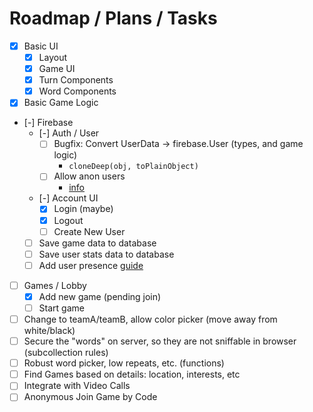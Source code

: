 # Roadmap / Plans / Tasks

- [x] Basic UI
  - [x] Layout
  - [x] Game UI
  - [x] Turn Components
  - [x] Word Components
- [x] Basic Game Logic
- [-] Firebase
  - [-] Auth / User
    - [ ] Bugfix: Convert UserData -> firebase.User (types, and game logic)
      - `cloneDeep(obj, toPlainObject)`
    - [ ] Allow anon users
      - [info](https://firebase.google.com/docs/auth/web/anonymous-auth?hl=en#authenticate-with-firebase-anonymously)
  - [-] Account UI
    - [x] Login (maybe)
    - [x] Logout
    - [ ] Create New User
  - [ ] Save game data to database
  - [ ] Save user stats data to database
  - [ ] Add user presence [guide](https://firebase.google.com/docs/firestore/solutions/presence)
- [ ] Games / Lobby
  - [x] Add new game (pending join)
  - [ ] Start game
- [ ] Change to teamA/teamB, allow color picker (move away from white/black)
- [ ] Secure the "words" on server, so they are not sniffable in browser (subcollection rules)
- [ ] Robust word picker, low repeats, etc. (functions)
- [ ] Find Games based on details: location, interests, etc
- [ ] Integrate with Video Calls
- [ ] Anonymous Join Game by Code
